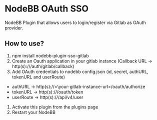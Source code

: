 # NodeBB OAuth SSO

NodeBB Plugin that allows users to login/register via Gitlab as OAuth provider.

## How to use?

1. npm install nodebb-plugin-sso-gitlab
1. Create an Oauth application in your gitlab instance (Callback URL -> http(s)://<your-nodebb-url>/auth/gitlab/callback)   
1. Add OAuth credentials to nodebb config.json (id, secret, authURL, tokenURL and userRoute)
* authURL -> http(s)://<\your-gitlab-instance-url\>/oauth/authorize
* tokenURL -> http(s)://<your-gitlab-instance-url>/oauth/token
* userRoute -> http(s)://<your-gitlab-instance-url>/api/v4/user
1. Activate this plugin from the plugins page
1. Restart your NodeBB
